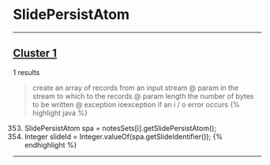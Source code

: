 # SlidePersistAtom

***

## [Cluster 1](./1)
1 results
> create an array of records from an input stream @ param in the stream to which to the records @ param length the number of bytes to be written @ exception ioexception if an i / o error occurs 
{% highlight java %}
353. SlidePersistAtom spa = notesSets[i].getSlidePersistAtom();
354. Integer slideId = Integer.valueOf(spa.getSlideIdentifier());
{% endhighlight %}

***

